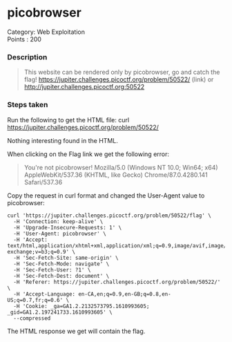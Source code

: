 # picobrowser
Category: Web Exploitation  
Points  : 200

### Description
> This website can be rendered only by picobrowser, go and catch the flag! https://jupiter.challenges.picoctf.org/problem/50522/ (link) or http://jupiter.challenges.picoctf.org:50522

### Steps taken

Run the following to get the HTML file:
    curl https://jupiter.challenges.picoctf.org/problem/50522/
    
Nothing interesting found in the HTML.

When clicking on the Flag link we get the following error:

>You're not picobrowser! Mozilla/5.0 (Windows NT 10.0; Win64; x64) AppleWebKit/537.36 (KHTML, like Gecko) Chrome/87.0.4280.141 Safari/537.36

Copy the request in curl format and changed the User-Agent value to picobrowser:

    curl 'https://jupiter.challenges.picoctf.org/problem/50522/flag' \
      -H 'Connection: keep-alive' \
      -H 'Upgrade-Insecure-Requests: 1' \
      -H 'User-Agent: picobrowser' \
      -H 'Accept: text/html,application/xhtml+xml,application/xml;q=0.9,image/avif,image/webp,image/apng,*/*;q=0.8,application/signed-exchange;v=b3;q=0.9' \
      -H 'Sec-Fetch-Site: same-origin' \
      -H 'Sec-Fetch-Mode: navigate' \
      -H 'Sec-Fetch-User: ?1' \
      -H 'Sec-Fetch-Dest: document' \
      -H 'Referer: https://jupiter.challenges.picoctf.org/problem/50522/' \
      -H 'Accept-Language: en-CA,en;q=0.9,en-GB;q=0.8,en-US;q=0.7,fr;q=0.6' \
      -H 'Cookie: _ga=GA1.2.2132573795.1610993605; _gid=GA1.2.197241733.1610993605' \
      --compressed
      
The HTML response we get will contain the flag.
